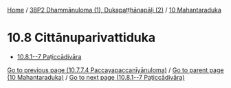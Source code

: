 
[Home](/) / [38P2 Dhammānuloma (1), Dukapaṭṭhānapāḷi (2)](...md) / [10 Mahantaraduka](../38P2/10.md)

# 10.8 Cittānuparivattiduka

* [10.8.1--7 Paṭiccādivāra](10.8/10.8.1--7.md)

[Go to previous page (10.7.7.4 Paccayapaccanīyānuloma)](10.7/10.7.7/10.7.7.4.md) / [Go to parent page (10 Mahantaraduka)](../38P2/10.md) / [Go to next page (10.8.1--7 Paṭiccādivāra)](10.8/10.8.1--7.md)


